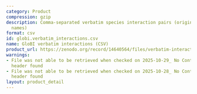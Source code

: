 ```yaml
---
category: Product
compression: gzip
description: Comma-separated verbatim species interaction pairs (original unresolved
  names)
format: csv
id: globi.verbatim_interactions.csv
name: GloBI verbatim interactions (CSV)
product_url: https://zenodo.org/record/14640564/files/verbatim-interactions.csv.gz
warnings:
- File was not able to be retrieved when checked on 2025-10-29_ No Content-Length
  header found
- File was not able to be retrieved when checked on 2025-10-28_ No Content-Length
  header found
layout: product_detail
---
```

